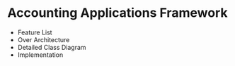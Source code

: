 # Accounting Applications Framework
- Feature List
- Over Architecture 
- Detailed Class Diagram
- Implementation
